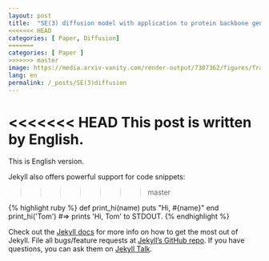 ```yaml
---
layout: post
title:  "SE(3) diffusion model with application to protein backbone generation"
<<<<<<< HEAD
categories: [ Paper, Diffusion]
=======
categories: [ Paper ]
>>>>>>> master
image: https://media.arxiv-vanity.com/render-output/7307362/figures/framediff_overview.png
lang: en
permalink: /_posts/SE(3)diffusion
---
```


<<<<<<< HEAD
This post is written by English.
=======
This is English version.

Jekyll also offers powerful support for code snippets:
>>>>>>> master

{% highlight ruby %}
def print_hi(name)
  puts "Hi, #{name}"
end
print_hi('Tom')
#=> prints 'Hi, Tom' to STDOUT.
{% endhighlight %}

Check out the [Jekyll docs][jekyll-docs] for more info on how to get the most out of Jekyll. File all bugs/feature requests at [Jekyll’s GitHub repo][jekyll-gh]. If you have questions, you can ask them on [Jekyll Talk][jekyll-talk].

[jekyll-docs]: https://jekyllrb.com/docs/home
[jekyll-gh]:   https://github.com/jekyll/jekyll
[jekyll-talk]: https://talk.jekyllrb.com/